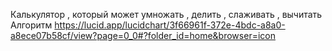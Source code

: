 Калькулятор , который может умножать , делить , слаживать , вычитать
Алгоритм https://lucid.app/lucidchart/3f66961f-372e-4bdc-a8a0-a8ece07b58cf/view?page=0_0#?folder_id=home&browser=icon

